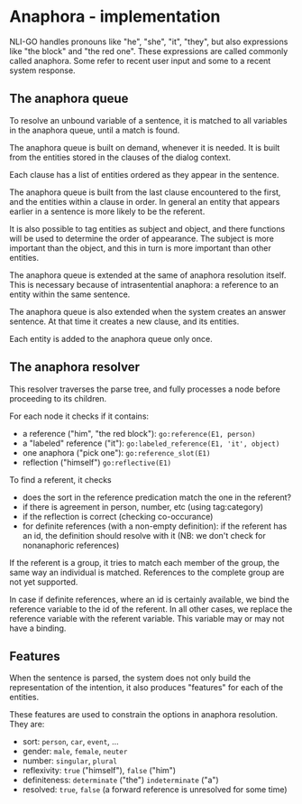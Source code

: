 # Anaphora - implementation

NLI-GO handles pronouns like "he", "she", "it", "they", but also expressions like "the block" and "the red one". These
expressions are called commonly called anaphora. Some refer to recent user input and some to a recent system response.

## The anaphora queue

To resolve an unbound variable of a sentence, it is matched to all variables in the anaphora queue, until a match is found.

The anaphora queue is built on demand, whenever it is needed. It is built from the entities stored in the clauses of the dialog context.

Each clause has a list of entities ordered as they appear in the sentence.

The anaphora queue is built from the last clause encountered to the first, and the entities within a clause in order. In general an entity that appears earlier in a sentence is more likely to be the referent.

It is also possible to tag entities as subject and object, and there functions will be used to determine the order of appearance. The subject is more important than the object, and this in turn is more important than other entities.

The anaphora queue is extended at the same of anaphora resolution itself. This is necessary because of intrasentential anaphora: a reference to an entity within the same sentence.

The anaphora queue is also extended when the system creates an answer sentence. At that time it creates a new clause, and its entities.

Each entity is added to the anaphora queue only once.

## The anaphora resolver

This resolver traverses the parse tree, and fully processes a node before proceeding to its children.

For each node it checks if it contains:

- a reference ("him", "the red block"): `go:reference(E1, person)`
- a "labeled" reference ("it"): `go:labeled_reference(E1, 'it', object)`
- one anaphora ("pick one"): `go:reference_slot(E1)`
- reflection ("himself") `go:reflective(E1)`

To find a referent, it checks

- does the sort in the reference predication match the one in the referent?
- if there is agreement in person, number, etc (using tag:category)
- if the reflection is correct (checking co-occurance)
- for definite references (with a non-empty definition): if the referent has an id, the definition should resolve with it (NB: we don't check for nonanaphoric references)

If the referent is a group, it tries to match each member of the group, the same way an individual is matched. References to the complete group are not yet supported.

In case if definite references, where an id is certainly available, we bind the reference variable to the id of the referent.
In all other cases, we replace the reference variable with the referent variable. This variable may or may not have a binding.

## Features

When the sentence is parsed, the system does not only build the representation of the intention, it also produces "features" for each of the entities.

These features are used to constrain the options in anaphora resolution. They are:

- sort: `person`, `car`, `event`, ...
- gender: `male`, `female`, `neuter`
- number: `singular`, `plural`
- reflexivity: `true` ("himself"), `false` ("him")
- definiteness: `determinate` ("the") `indeterminate` ("a")
- resolved: `true`, `false` (a forward reference is unresolved for some time)

